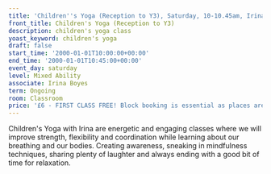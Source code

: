 ```yaml
---
title: 'Children''s Yoga (Reception to Y3), Saturday, 10-10.45am, Irina'
front_title: Children's Yoga (Reception to Y3)
description: children's yoga class
yoast_keyword: children's yoga
draft: false
start_time: '2000-01-01T10:00:00+00:00'
end_time: '2000-01-01T10:45:00+00:00'
event_day: saturday
level: Mixed Ability
associate: Irina Boyes
term: Ongoing
room: Classroom
price: '£6 - FIRST CLASS FREE! Block booking is essential as places are limited. '
---
```

Children's Yoga with Irina are energetic and engaging classes where we will improve strength, flexibility and coordination while learning about our breathing and our bodies. Creating awareness, sneaking in mindfulness techniques, sharing plenty of laughter and always ending with a good bit of time for relaxation.
